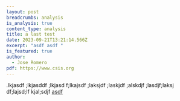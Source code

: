 ```yaml
---
layout: post
breadcrumbs: analysis
is_analysis: true
content_type: analysis
title: a last test
date: 2023-09-21T13:21:14.566Z
excerpt: "asdf asdf "
is_featured: true
author:
  - Jose Romero
pdf: https://www.csis.org
---
```

.lkjasdf ;lkjasddf ;lkjasd f;lkajsdf ;laksjdf ;laskjdf ;alskdjf ;lasdjf;laksj df;lajsd;lf kjal;sdjf [asdf](https://csis.org)